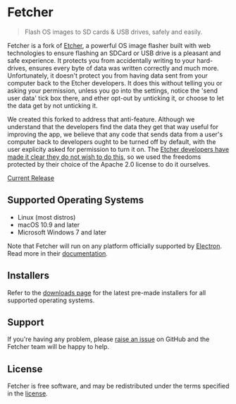 Fetcher
======

> Flash OS images to SD cards & USB drives, safely and easily.

Fetcher is a fork of [Etcher](http://etcher.io/), a powerful OS image flasher built with web technologies to ensure flashing an SDCard or USB drive is a pleasant and safe experience. It protects you from accidentally writing to your hard-drives, ensures every byte of data was written correctly and much more. Unfortunately, it doesn't protect you from having data sent from your computer back to the Etcher developers. It does this without telling you or asking your permission, unless you go into the settings, notice the 'send user data' tick box there, and ether opt-out by unticking it, or choose to let the data get by not unticking it.

We created this forked to address that anti-feature. Although we understand that the developers find the data they get that way useful for improving the app, we believe that any code that sends data from a user's computer back to developers ought to be turned off by default, with the user explicity asked for permission to turn it on. The [Etcher developers have made it clear they do not wish to do this](https://github.com/resin-io/etcher/issues/1773), so we used the freedoms protected by their choice of the Apache 2.0 license to do it ourselves.

[Current Release](https://github.com/TheAssassin/better-etcher/releases)

Supported Operating Systems
---------------------------

- Linux (most distros)
- macOS 10.9 and later
- Microsoft Windows 7 and later

Note that Fetcher will run on any platform officially supported by
[Electron][electron]. Read more in their
[documentation][electron-supported-platforms].

Installers
----------

Refer to the [downloads page](https://github.com/TheAssassin/better-etcher/releases) for the latest pre-made
installers for all supported operating systems.

Support
-------

If you're having any problem, please [raise an issue][newissue] on GitHub and
the Fetcher team will be happy to help.

License
-------

Fetcher is free software, and may be redistributed under the terms specified in
the [license].

[electron]: http://electron.atom.io
[electron-supported-platforms]: http://electron.atom.io/docs/tutorial/supported-platforms/
[SUPPORT]: https://github.com/TheAssassin/better-etcher/blob/master/SUPPORT.md
[CONTRIBUTING]: https://github.com/TheAssassin/better-etcher/blob/master/docs/CONTRIBUTING.md
[CLI]: https://github.com/TheAssassin/better-etcher/blob/master/docs/CLI.md
[USER-DOCUMENTATION]: https://github.com/TheAssassin/better-etcher/blob/master/docs/USER-DOCUMENTATION.md
[milestones]: https://github.com/TheAssassin/better-etcher/milestones
[newissue]: https://github.com/TheAssassin/better-etcher/issues/new
[license]: https://github.com/TheAssassin/better-etcher/blob/master/LICENSE
